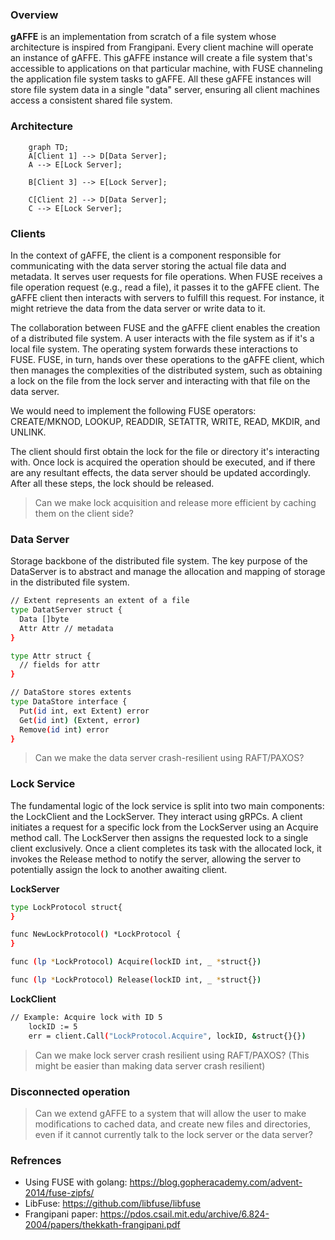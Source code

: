 ### Overview

**gAFFE** is an implementation from scratch of a file system whose architecture is inspired from Frangipani. Every client machine will operate an instance of gAFFE. This gAFFE instance will create a file system that's accessible to applications on that particular machine, with FUSE channeling the application file system tasks to gAFFE. All these gAFFE instances will store file system data in a single "data" server, ensuring all client machines access a consistent shared file system.

### Architecture

```mermaid
    graph TD;
    A[Client 1] --> D[Data Server];
    A --> E[Lock Server];

    B[Client 3] --> E[Lock Server];

    C[Client 2] --> D[Data Server];
    C --> E[Lock Server];

```


### Clients

In the context of gAFFE, the client is a component responsible for communicating with the data server storing the actual file data and metadata. It serves user requests for file operations.
When FUSE receives a file operation request (e.g., read a file), it passes it to the gAFFE client. The gAFFE client then interacts with servers to fulfill this request. For instance, it might retrieve the data from the data server or write data to it.

The collaboration between FUSE and the gAFFE client enables the creation of a distributed file system. A user interacts with the file system as if it's a local file system. The operating system forwards these interactions to FUSE. FUSE, in turn, hands over these operations to the gAFFE client, which then manages the complexities of the distributed system, such as obtaining a lock on the file from the lock server and interacting with that file on the data server. 

We would need to implement the following FUSE operators: CREATE/MKNOD, LOOKUP, READDIR, SETATTR, WRITE, READ, MKDIR, and UNLINK.

The client should first obtain the lock for the file or directory it's interacting with. Once lock is acquired the operation should be executed, and if there are any resultant effects, the data server should be updated accordingly. After all these steps, the lock should be released.

> Can we make lock acquisition and release more efficient by caching them on the client side?

### Data Server

Storage backbone of the distributed file system. The key purpose of the DataServer is to abstract and manage the allocation and mapping of storage in the distributed file system.

```sh
// Extent represents an extent of a file
type DatatServer struct {
  Data []byte
  Attr Attr // metadata
}

type Attr struct {
  // fields for attr
}

// DataStore stores extents
type DataStore interface {
  Put(id int, ext Extent) error
  Get(id int) (Extent, error)
  Remove(id int) error
}
```

> Can we make the data server crash-resilient using RAFT/PAXOS?

### Lock Service

The fundamental logic of the lock service is split into two main components: the LockClient and the LockServer. They interact using gRPCs. A client initiates a request for a specific lock from the LockServer using an Acquire method call. The LockServer then assigns the requested lock to a single client exclusively. Once a client completes its task with the allocated lock, it invokes the Release method to notify the server, allowing the server to potentially assign the lock to another awaiting client.


**LockServer**
```sh
type LockProtocol struct{	
}

func NewLockProtocol() *LockProtocol {	
}

func (lp *LockProtocol) Acquire(lockID int, _ *struct{})

func (lp *LockProtocol) Release(lockID int, _ *struct{})
```

**LockClient**
```sh
// Example: Acquire lock with ID 5
	lockID := 5
	err = client.Call("LockProtocol.Acquire", lockID, &struct{}{})
```

> Can we make lock server crash resilient using RAFT/PAXOS? (This might be easier than making data server crash resilient) 

### Disconnected operation

> Can we extend gAFFE to a system that will allow the user to make modifications to cached data, and create new files and directories, even if it cannot currently talk to the lock server or the data server?


### Refrences
- Using FUSE with golang: https://blog.gopheracademy.com/advent-2014/fuse-zipfs/
- LibFuse: https://github.com/libfuse/libfuse
- Frangipani paper: https://pdos.csail.mit.edu/archive/6.824-2004/papers/thekkath-frangipani.pdf
